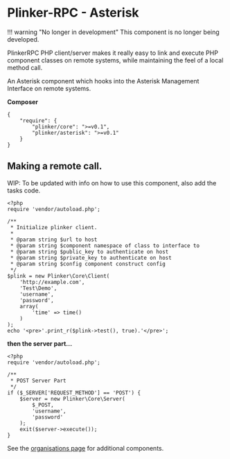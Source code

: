 **Plinker-RPC - Asterisk**
=========

!!! warning "No longer in development"
    This component is no longer being developed.

PlinkerRPC PHP client/server makes it really easy to link and execute PHP component classes on remote systems, while maintaining the feel of a local method call.

An Asterisk component which hooks into the Asterisk Management Interface on remote systems.

**Composer**

    {
    	"require": {
    		"plinker/core": ">=v0.1",
    		"plinker/asterisk": ">=v0.1"
    	}
    }



Making a remote call.
--------------------

WIP: To be updated with info on how to use this component, also add the tasks code.


    <?php
    require 'vendor/autoload.php';

    /**
     * Initialize plinker client.
     *
     * @param string $url to host
     * @param string $component namespace of class to interface to
     * @param string $public_key to authenticate on host
     * @param string $private_key to authenticate on host
     * @param string $config component construct config
     */
    $plink = new Plinker\Core\Client(
        'http://example.com',
        'Test\Demo',
        'username',
        'password',
        array(
            'time' => time()
        )
    );
    echo '<pre>'.print_r($plink->test(), true).'</pre>';


**then the server part...**

    <?php
    require 'vendor/autoload.php';

    /**
     * POST Server Part
     */
    if ($_SERVER['REQUEST_METHOD'] == 'POST') {
        $server = new Plinker\Core\Server(
            $_POST,
            'username',
            'password'
        );
        exit($server->execute());
    }

See the [organisations page](https://github.com/plinker-rpc) for additional components.